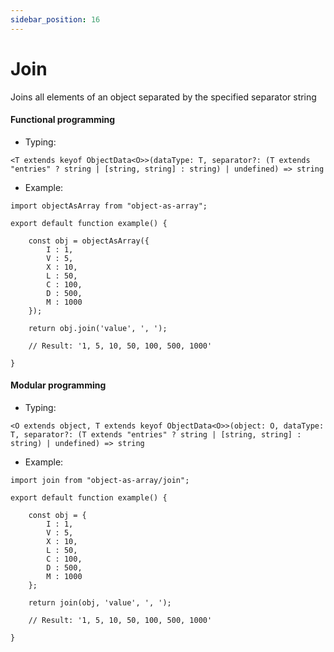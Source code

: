 ```yaml
---
sidebar_position: 16
---
```


# Join

Joins all elements of an object separated by the specified separator string

<h4>Functional programming</h4>

 - Typing:

```<T extends keyof ObjectData<O>>(dataType: T, separator?: (T extends "entries" ? string | [string, string] : string) | undefined) => string```

 - Example:

```
import objectAsArray from "object-as-array";

export default function example() {
    
    const obj = objectAsArray({
        I : 1,
        V : 5,
        X : 10,
        L : 50,
        C : 100,
        D : 500,
        M : 1000
    });

    return obj.join('value', ', ');

    // Result: '1, 5, 10, 50, 100, 500, 1000'

}
```

<h4>Modular programming</h4>

 - Typing:

```<O extends object, T extends keyof ObjectData<O>>(object: O, dataType: T, separator?: (T extends "entries" ? string | [string, string] : string) | undefined) => string```

 - Example:

```
import join from "object-as-array/join";

export default function example() {
    
    const obj = {
        I : 1,
        V : 5,
        X : 10,
        L : 50,
        C : 100,
        D : 500,
        M : 1000
    };

    return join(obj, 'value', ', ');

    // Result: '1, 5, 10, 50, 100, 500, 1000'

}
```
